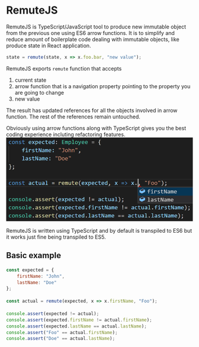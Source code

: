 # RemuteJS
RemuteJS is TypeScript/JavaScript tool to produce new immutable object from the previous one using ES6 arrow functions.
It is to simplify and reduce amount of boilerplate code dealing with immutable objects, like produce state in React application.

```js
state = remute(state, x => x.foo.bar, "new value");
```
RemuteJS exports `remute` function that accepts 
1. current state 
2. arrow function that is a navigation property pointing to the property you are going to change
3. new value

The result has updated references for all the objects involved in arrow function. The rest of the references remain untouched. 

Obviously using arrow functions along with TypeScript gives you the best coding experience incluting refactoring features.
![Alt text](/assets/coding.png "Coding is cool with RemuteJS")

RemuteJS is written using TypeScript and by default is transpiled to ES6 but it works just fine being transpiled to ES5.

## Basic example
```js
const expected = {
    firstName: "John",
    lastName: "Doe"
};

const actual = remute(expected, x => x.firstName, "Foo");

console.assert(expected != actual);
console.assert(expected.firstName != actual.firstName);
console.assert(expected.lastName == actual.lastName);
console.assert("Foo" == actual.firstName);
console.assert("Doe" == actual.lastName);
```

